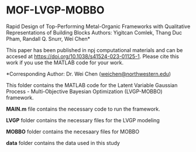 # MOF-LVGP-MOBBO

Rapid Design of Top-Performing Metal-Organic Frameworks with Qualitative Representations of Building Blocks
Authors: Yigitcan Comlek, Thang Duc Pham, Randall Q. Snurr, Wei Chen*

This paper has been published in npj computational materials and can be accesed at https://doi.org/10.1038/s41524-023-01125-1. Please cite this work if you use the MATLAB code for your work.

*Corresponding Author: Dr. Wei Chen (weichen@northwestern.edu)

This folder contains the MATLAB code for the Latent Variable Gaussian Process - Multi-Objective Bayesian Optimization
(LVGP-MOBBO) framework. 


**MAIN.m** file contains the necessary code to run the framework.

**LVGP** folder contains the necessary files for the LVGP modeling

**MOBBO** folder contains the necesaary files for MOBBO

**data** folder contains the data used in this study
